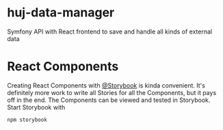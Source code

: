 # huj-data-manager
Symfony API with React frontend to save and handle all kinds of external data

# React Components
Creating React Components with [@Storybook](https://storybook.js.org/) is kinda convenient. It's definitely more work to write all Stories for all the Components, but it pays off in the end. The Components can be viewed and tested in Storybook. Start Storybook with

```
npm storybook
```  